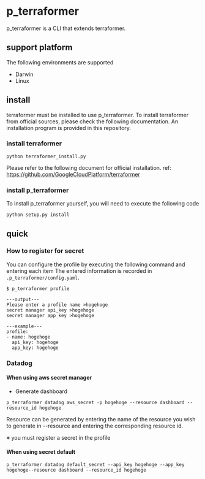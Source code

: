 # p_terraformer

p_terraformer is a CLI that extends terraformer.

## support platform

The following environments are supported

* Darwin
* Linux

## install

terraformer must be installed to use p_terraformer.
To install terraformer from official sources, please check the following documentation.
An installation program is provided in this repository.

### install terraformer

```:terminal
python terraformer_install.py
```

Please refer to the following document for official installation.
ref: https://github.com/GoogleCloudPlatform/terraformer

### install p_terraformer

To install p_terraformer yourself, you will need to execute the following code

```:terminal
python setup.py install
```

## quick

### How to register for secret

You can configure the profile by executing the following command and entering each item The entered information is recorded in `.p_terraformer/config.yaml`.

```:terminal
$ p_terraformer profile

---output---
Please enter a profile name >hogehoge
secret manager api_key >hogehoge
secret manager app_key >hogehoge
```

```:output
---example---
profile:
- name: hogehoge
  api_key: hogehoge
  app_key: hogehoge
```

### Datadog

#### When using aws secret manager

* Generate dashboard

```:terminal
p_terraformer datadog aws_secret -p hogehoge --resource dashboard --resource_id hogehoge
```

Resource can be generated by entering the name of the resource you wish to generate in --resource and entering the corresponding resource id.

※ you must register a secret in the profile

#### When using secret default

```:terminal
p_terraformer datadog default_secret --api_key hogehoge --app_key hogehoge--resource dashboard --resource_id hogehoge
```
